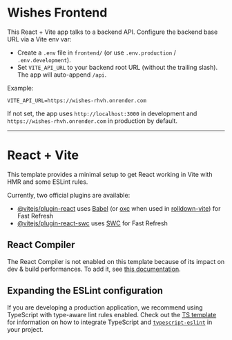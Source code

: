 # Wishes Frontend

This React + Vite app talks to a backend API. Configure the backend base URL via a Vite env var:

- Create a `.env` file in `frontend/` (or use `.env.production` / `.env.development`).
- Set `VITE_API_URL` to your backend root URL (without the trailing slash). The app will auto-append `/api`.

Example:

```
VITE_API_URL=https://wishes-rhvh.onrender.com
```

If not set, the app uses `http://localhost:3000` in development and `https://wishes-rhvh.onrender.com` in production by default.

---

# React + Vite

This template provides a minimal setup to get React working in Vite with HMR and some ESLint rules.

Currently, two official plugins are available:

- [@vitejs/plugin-react](https://github.com/vitejs/vite-plugin-react/blob/main/packages/plugin-react) uses [Babel](https://babeljs.io/) (or [oxc](https://oxc.rs) when used in [rolldown-vite](https://vite.dev/guide/rolldown)) for Fast Refresh
- [@vitejs/plugin-react-swc](https://github.com/vitejs/vite-plugin-react/blob/main/packages/plugin-react-swc) uses [SWC](https://swc.rs/) for Fast Refresh

## React Compiler

The React Compiler is not enabled on this template because of its impact on dev & build performances. To add it, see [this documentation](https://react.dev/learn/react-compiler/installation).

## Expanding the ESLint configuration

If you are developing a production application, we recommend using TypeScript with type-aware lint rules enabled. Check out the [TS template](https://github.com/vitejs/vite/tree/main/packages/create-vite/template-react-ts) for information on how to integrate TypeScript and [`typescript-eslint`](https://typescript-eslint.io) in your project.
